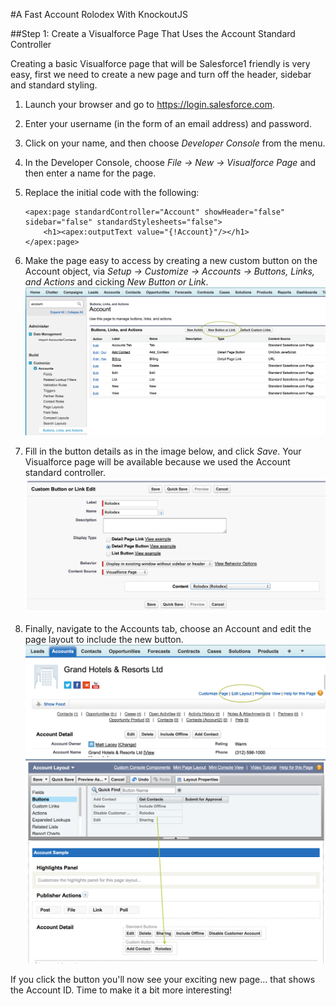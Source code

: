 #A Fast Account Rolodex With KnockoutJS

##Step 1: Create a Visualforce Page That Uses the Account Standard Controller

Creating a basic Visualforce page that will be Salesforce1 friendly is very easy, first we need to create a new page and turn off the header, sidebar and standard styling.

1. Launch your browser and go to https://login.salesforce.com.
2. Enter your username (in the form of an email address) and password.
3. Click on your name, and then choose *Developer Console* from the menu.
4. In the Developer Console, choose *File -> New -> Visualforce Page* and then enter a name for the page.
5. Replace the initial code with the following:

    ```Visualforce
    <apex:page standardController="Account" showHeader="false" sidebar="false" standardStylesheets="false">
    	<h1><apex:outputText value="{!Account}"/></h1>
    </apex:page>
    ```

6. Make the page easy to access by creating a new custom button on the Account object, via  *Setup -> Customize -> Accounts -> Buttons, Links, and Actions* and cicking *New Button or Link*.
![Account Settings](./Images/AccountSettings.png "Account Buttons, Links and Actions")

7. Fill in the button details as in the image below, and click *Save*. Your Visualforce page will be available because we used the Account standard controller.
![Custom Button Settings](./Images/CustomButton.png "Use these settings for your button")

8. Finally, navigate to the Accounts tab, choose an Account and edit the page layout to include the new button.
![Editing The Page Layout](./Images/EditLayout.png "This is the link to edit a page layout")
![Editing The Page Layout - Adding The Button](./Images/AddingCustomButton.png "Drag the button to the custom buttons area")

If you click the button you'll now see your exciting new page... that shows the Account ID. Time to make it a bit more interesting!


